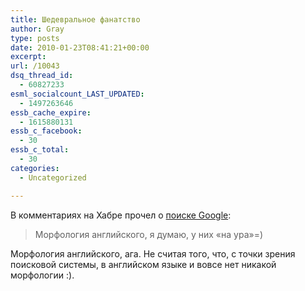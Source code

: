 ```yaml
---
title: Шедевральное фанатство
author: Gray
type: posts
date: 2010-01-23T08:41:21+00:00
excerpt:
url: /10043
dsq_thread_id:
  - 60827233
esml_socialcount_LAST_UPDATED:
  - 1497263646
essb_cache_expire:
  - 1615880131
essb_c_facebook:
  - 30
essb_c_total:
  - 30
categories:
  - Uncategorized

---
```








В комментариях на Хабре прочел о <a href="http://habrahabr.ru/blogs/google/81646/#comment_2418729" target="_blank">поиске Google</a>:

> Морфология английского, я думаю, у них «на ура»=)

Морфология английского, ага. Не считая того, что, с точки зрения поисковой системы, в английском языке и вовсе нет никакой морфологии :).
